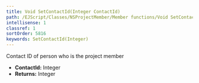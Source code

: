 ```yaml
---
title: Void SetContactId(Integer ContactId)
path: /EJScript/Classes/NSProjectMember/Member functions/Void SetContactId(Integer p_0)
intellisense: 1
classref: 1
sortOrder: 5816
keywords: SetContactId(Integer)
---
```



Contact ID of person who is the project member



* **ContactId:** Integer
* **Returns:** Integer



